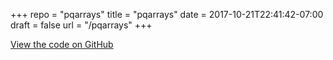 +++
repo = "pqarrays"
title = "pqarrays"
date = 2017-10-21T22:41:42-07:00
draft = false
url = "/pqarrays"
+++

[View the code on GitHub](https://github.com/impractical/pqarrays)
